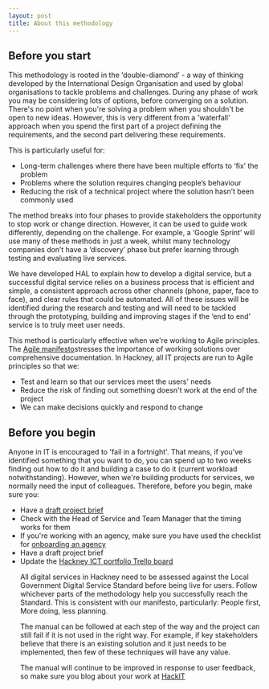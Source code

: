 ```yaml
---
layout: post
title: About this methodology
---
```


<h2>Before you start</h2>
This methodology is rooted in the ‘double-diamond’ - a way of thinking developed by the International Design Organisation and used by global organisations to tackle problems and challenges. During any phase of work you may be considering lots of options, before converging on a solution. There's no point when you're solving a problem when you shouldn't be open to new ideas. However, this is very different from a 'waterfall' approach when you spend the first part of a project defining the requirements, and the second part delivering these requirements.

This is particularly useful for:

<ul>
<li>Long-term challenges where there have been multiple efforts to ‘fix’ the problem</li>
<li>Problems where the solution requires changing people’s behaviour </li>
<li>Reducing the risk of a technical project where the solution hasn’t been commonly used</li>
</ul>


The method breaks into four phases to provide stakeholders the opportunity to stop work or change direction. However, it can be used to guide work differently, depending on the challenge. For example, a ‘Google Sprint’ will use many of these methods in just a week, whilst many technology companies don’t have a ‘discovery’ phase but prefer learning through testing and evaluating live services. 



We have developed HAL to explain how to develop a digital service, but a successful digital service relies on a business process that is efficient and simple, a consistent approach across other channels (phone, paper, face to face), and clear rules that could be automated. All of these issues will be identified during the research and testing and will need to be tackled through the prototyping, building and improving stages if the ‘end to end’ service is to truly meet user needs.

This method is particularly effective when we're working to Agile principles. The <a href="https://agilemanifesto.org">Agile manifesto</a>stresses the importance of working solutions over comprehensive documentation. In Hackney, all IT projects are run to Agile principles so that we:
<ul>
 <li>Test and learn so that our services meet the users' needs</li>
 
 <li>Reduce the risk of finding out something doesn't work at the end of the project</li>
 
 <li>We can make decisions quickly and respond to change</li>
</ul>
 
<h2>Before you begin</h2>
Anyone in IT is encouraged to 'fail in a fortnight'. That means, if you've identified something that you want to do, you can spend up to two weeks finding out how to do it and building a case to do it (current workload notwithstanding). However, when we're building products for services, we normally need the input of colleagues. Therefore, before you begin, make sure you:
<ul>
 
 <li>Have a <a href="https://docs.google.com/document/d/1AI1Oz31luZX31b3HZpVGy9RUpt2Nh5VxadXJJw5Dz5M">draft project brief</a></li>
 
 <li>Check with the Head of Service and Team Manager that the timing works for them</li>
 
 <li>If you're working with an agency, make sure you have used the checklist for <a href="https://docs.google.com/document/d/1SjwexR87sdh0bm_rtjQfaRThZjlD9-NUs2DT8Jt_2ck">onboarding an agency</a>
 
 <li>Have a draft project brief</li>
 
 <li>Update the <a href="https://trello.com/b/D2JEsGb4/ict-project-board">Hackney ICT portfolio Trello board</a></li>
 
All digital services in Hackney need to be assessed against the Local Government Digital Service Standard before being live for users. Follow whichever parts of the methodology help you successfully reach the Standard. This is consistent with our manifesto, particularly: People first, More doing, less planning. 

The manual can be followed at each step of the way and the project can still fail if it is not used in the right way. For example, if key stakeholders believe that there is an existing solution and it just needs to be implemented, then few of these techniques will have any value. 

 
The manual will continue to be improved in response to user feedback, so make sure you blog about your work at <a href="https://blogs.hackney.gov.uk/HackIT">HackIT </a>
